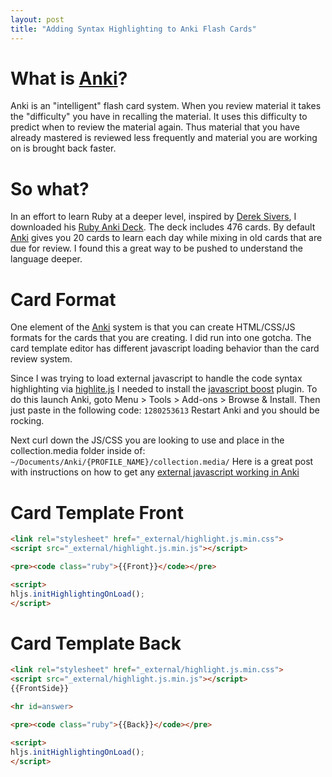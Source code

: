 ```yaml
---
layout: post
title: "Adding Syntax Highlighting to Anki Flash Cards"
---
```

# What is [Anki][anki]?
Anki is an "intelligent" flash card system. When you review material it takes the "difficulty" you have in recalling the material. It uses this difficulty to predict when to review the material again. Thus material that you have already mastered is reviewed less frequently and material you are working on is brought back faster.

# So what?
In an effort to learn Ruby at a deeper level, inspired by [Derek Sivers][sivers], I downloaded his [Ruby Anki Deck][ruby-anki]. The deck includes 476 cards. By default [Anki][anki] gives you 20 cards to learn each day while mixing in old cards that are due for review. I found this a great way to be pushed to understand the language deeper.

# Card Format
One element of the [Anki][anki] system is that you can create HTML/CSS/JS formats for the cards that you are creating. I did run into one gotcha. The card template editor has different javascript loading behavior than the card review system.

Since I was trying to load external javascript to handle the code syntax highlighting via [highlite.js][highlight] I needed to install the [javascript boost][js-boost] plugin. To do this launch Anki, goto Menu > Tools > Add-ons > Browse & Install. Then just paste in the following code: `1280253613` Restart Anki and you should be rocking.

Next curl down the JS/CSS you are looking to use and place in the collection.media folder inside of: `~/Documents/Anki/{PROFILE_NAME}/collection.media/` Here is a great post with instructions on how to get any [external javascript working in Anki][external-js-anki]

# Card Template Front
~~~ html
<link rel="stylesheet" href="_external/highlight.js.min.css">
<script src="_external/highlight.js.min.js"></script>

<pre><code class="ruby">{{Front}}</code></pre>

<script>
hljs.initHighlightingOnLoad();
</script>
~~~

# Card Template Back
~~~ html
<link rel="stylesheet" href="_external/highlight.js.min.css">
<script src="_external/highlight.js.min.js"></script>
{{FrontSide}}

<hr id=answer>

<pre><code class="ruby">{{Back}}</code></pre>

<script>
hljs.initHighlightingOnLoad();
</script>
~~~

[anki]: http://ankisrs.net/
[sivers]: https://sivers.org
[ruby-anki]: https://sivers.org/srs
[js-boost]: https://ankiweb.net/shared/info/1280253613
[highlight]: https://highlightjs.org/
[external-js-anki]: https://anki.tenderapp.com/discussions/ankidesktop/15180-jquery-support-in-card-templates#comment_38213845
